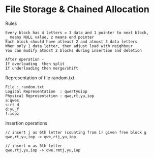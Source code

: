 # File Storage & Chained Allocation
Rules
```
Every block has 4 letters = 3 data and 1 pointer to next block, 
_ means NULL value, z means end pointer
Each block should have atleast 2 and atmost 3 data letters
When only 1 data letter, then adjust load with neighbour
You can modify atmost 2 blocks during insertion and deletion

After operation - 
If overloading  then split
If underloading then merge/shift
```
Representation of file random.txt
```
File : random.txt
Logical Representation  : qwertyuiop
Physical Representation : qwe,rt,yu,iop
a:qwes
s:rt_d 
d:yu_f
f:iopz
```
Insertion operations
```
// insert j as 6th letter (counting from 1) given free block g
qwe,rt,yu,iop -> qwe,rtj,yu,iop

// insert m as 5th letter
qwe,rtj,yu,iop -> qwe,rmtj,yu,iop
```

